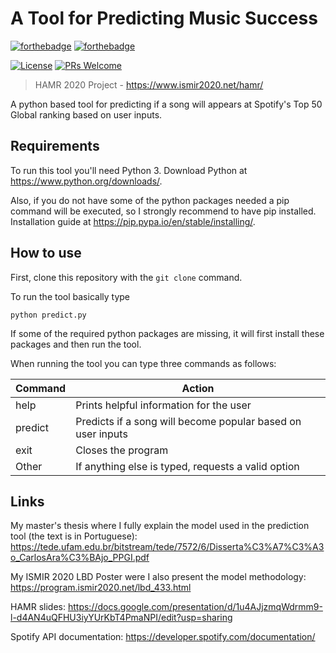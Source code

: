 # A Tool for Predicting Music Success
[![forthebadge](https://forthebadge.com/images/badges/made-with-python.svg)](https://forthebadge.com)
[![forthebadge](https://forthebadge.com/images/badges/built-with-love.svg)](https://forthebadge.com)

[![License](https://poser.pugx.org/aimeos/aimeos-typo3/license.svg)](https://packagist.org/packages/aimeos/aimeos-typo3)
[![PRs Welcome](https://img.shields.io/badge/PRs-welcome-brightgreen.svg?style=shields)](http://makeapullrequest.com)

> HAMR 2020 Project - https://www.ismir2020.net/hamr/

A python based tool for predicting if a song will appears at Spotify's Top 50 Global ranking based on user inputs.

## Requirements

To run this tool you'll need Python 3. Download Python at https://www.python.org/downloads/.

Also, if you do not have some of the python packages needed a pip command will be executed, so I strongly recommend to have pip installed. Installation guide at https://pip.pypa.io/en/stable/installing/.

## How to use

First, clone this repository with the `git clone` command.

To run the tool basically type

```shell
python predict.py
```
If some of the required python packages are missing, it will first install these packages and then run the tool.

When running the tool you can type three commands as follows:

| Command   | Action                                                      |
| --------- | ----------------------------------------------------------- |
| help      | Prints helpful information for the user                     |
| predict   | Predicts if a song will become popular based on user inputs |
| exit      | Closes the program                                          |
| Other     | If anything else is typed, requests a valid option          |

## Links

My master's thesis where I fully explain the model used in the prediction tool (the text is in Portuguese): https://tede.ufam.edu.br/bitstream/tede/7572/6/Disserta%C3%A7%C3%A3o_CarlosAra%C3%BAjo_PPGI.pdf

My ISMIR 2020 LBD Poster were I also present the model methodology: https://program.ismir2020.net/lbd_433.html

HAMR slides: https://docs.google.com/presentation/d/1u4AJjzmqWdrmm9-l-d4AN4uQFHU3iyYUrKbT4PmaNPI/edit?usp=sharing

Spotify API documentation: https://developer.spotify.com/documentation/

